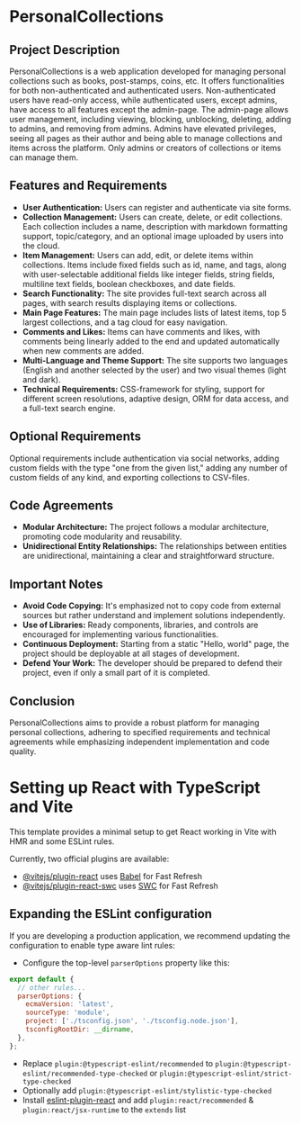 # PersonalCollections

## Project Description

PersonalCollections is a web application developed for managing personal collections such as books, post-stamps, coins, etc. It offers functionalities for both non-authenticated and authenticated users. Non-authenticated users have read-only access, while authenticated users, except admins, have access to all features except the admin-page. The admin-page allows user management, including viewing, blocking, unblocking, deleting, adding to admins, and removing from admins. Admins have elevated privileges, seeing all pages as their author and being able to manage collections and items across the platform. Only admins or creators of collections or items can manage them.

## Features and Requirements

- **User Authentication:** Users can register and authenticate via site forms.
- **Collection Management:** Users can create, delete, or edit collections. Each collection includes a name, description with markdown formatting support, topic/category, and an optional image uploaded by users into the cloud.
- **Item Management:** Users can add, edit, or delete items within collections. Items include fixed fields such as id, name, and tags, along with user-selectable additional fields like integer fields, string fields, multiline text fields, boolean checkboxes, and date fields.
- **Search Functionality:** The site provides full-text search across all pages, with search results displaying items or collections.
- **Main Page Features:** The main page includes lists of latest items, top 5 largest collections, and a tag cloud for easy navigation.
- **Comments and Likes:** Items can have comments and likes, with comments being linearly added to the end and updated automatically when new comments are added.
- **Multi-Language and Theme Support:** The site supports two languages (English and another selected by the user) and two visual themes (light and dark).
- **Technical Requirements:** CSS-framework for styling, support for different screen resolutions, adaptive design, ORM for data access, and a full-text search engine.

## Optional Requirements

Optional requirements include authentication via social networks, adding custom fields with the type "one from the given list," adding any number of custom fields of any kind, and exporting collections to CSV-files.

## Code Agreements

- **Modular Architecture:** The project follows a modular architecture, promoting code modularity and reusability.
- **Unidirectional Entity Relationships:** The relationships between entities are unidirectional, maintaining a clear and straightforward structure.

## Important Notes

- **Avoid Code Copying:** It's emphasized not to copy code from external sources but rather understand and implement solutions independently.
- **Use of Libraries:** Ready components, libraries, and controls are encouraged for implementing various functionalities.
- **Continuous Deployment:** Starting from a static "Hello, world" page, the project should be deployable at all stages of development.
- **Defend Your Work:** The developer should be prepared to defend their project, even if only a small part of it is completed.

## Conclusion

PersonalCollections aims to provide a robust platform for managing personal collections, adhering to specified requirements and technical agreements while emphasizing independent implementation and code quality.

# Setting up React with TypeScript and Vite

This template provides a minimal setup to get React working in Vite with HMR and some ESLint rules.

Currently, two official plugins are available:

- [@vitejs/plugin-react](https://github.com/vitejs/vite-plugin-react/blob/main/packages/plugin-react/README.md) uses [Babel](https://babeljs.io/) for Fast Refresh
- [@vitejs/plugin-react-swc](https://github.com/vitejs/vite-plugin-react-swc) uses [SWC](https://swc.rs/) for Fast Refresh

## Expanding the ESLint configuration

If you are developing a production application, we recommend updating the configuration to enable type aware lint rules:

- Configure the top-level `parserOptions` property like this:

```js
export default {
  // other rules...
  parserOptions: {
    ecmaVersion: 'latest',
    sourceType: 'module',
    project: ['./tsconfig.json', './tsconfig.node.json'],
    tsconfigRootDir: __dirname,
  },
};
```

- Replace `plugin:@typescript-eslint/recommended` to `plugin:@typescript-eslint/recommended-type-checked` or `plugin:@typescript-eslint/strict-type-checked`
- Optionally add `plugin:@typescript-eslint/stylistic-type-checked`
- Install [eslint-plugin-react](https://github.com/jsx-eslint/eslint-plugin-react) and add `plugin:react/recommended` & `plugin:react/jsx-runtime` to the `extends` list
